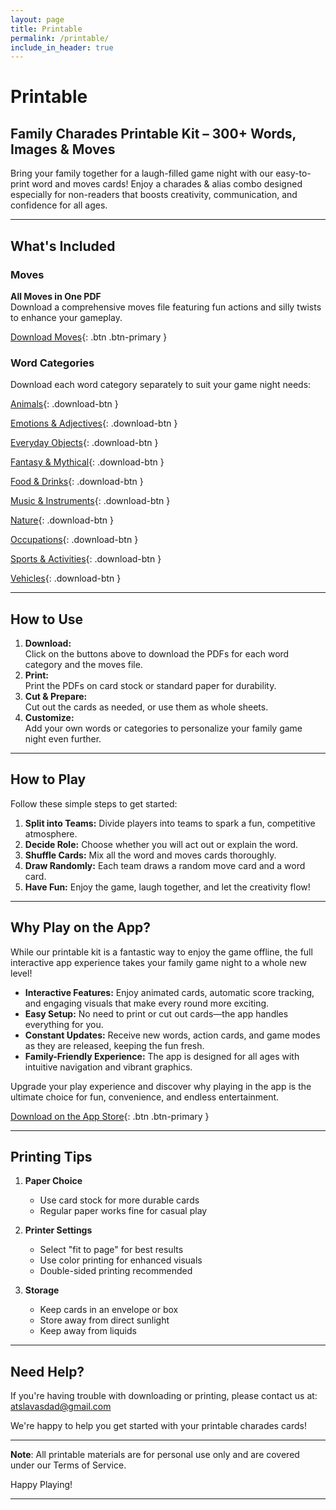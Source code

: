 ```yaml
---
layout: page
title: Printable
permalink: /printable/
include_in_header: true
---
```


# Printable

## Family Charades Printable Kit – 300+ Words, Images & Moves

Bring your family together for a laugh-filled game night with our easy-to-print word and moves cards! Enjoy a charades & alias combo designed especially for non-readers that boosts creativity, communication, and confidence for all ages.

---

## What's Included

### Moves
**All Moves in One PDF**  
  Download a comprehensive moves file featuring fun actions and silly twists to enhance your gameplay.

  [<i class="fas fa-download"></i> Download Moves](/assets/printables/moves.pdf){: .btn .btn-primary }

### Word Categories
Download each word category separately to suit your game night needs:

[<i class="fas fa-paw"></i>  Animals](/assets/printables/Words/animals.pdf){: .download-btn }

[<i class="fas fa-smile"></i>  Emotions & Adjectives](/assets/printables/Words/emotions.pdf){: .download-btn }

[<i class="fas fa-cube"></i>  Everyday Objects](/assets/printables/Words/objects.pdf){: .download-btn }

[<i class="fas fa-dragon"></i>  Fantasy & Mythical](/assets/printables/Words/fantasy.pdf){: .download-btn }

[<i class="fas fa-utensils"></i>  Food & Drinks](/assets/printables/Words/food.pdf){: .download-btn }

[<i class="fas fa-music"></i>  Music & Instruments](/assets/printables/Words/music.pdf){: .download-btn }

[<i class="fas fa-leaf"></i>  Nature](/assets/printables/Words/nature.pdf){: .download-btn }

[<i class="fas fa-briefcase"></i>  Occupations](/assets/printables/Words/occupations.pdf){: .download-btn }

[<i class="fas fa-football-ball"></i>  Sports & Activities](/assets/printables/Words/sports.pdf){: .download-btn }

[<i class="fas fa-car"></i>  Vehicles](/assets/printables/Words/vehicles.pdf){: .download-btn }

---

## How to Use

1. **Download:**  
   Click on the buttons above to download the PDFs for each word category and the moves file.
2. **Print:**  
   Print the PDFs on card stock or standard paper for durability.
3. **Cut & Prepare:**  
   Cut out the cards as needed, or use them as whole sheets.
4. **Customize:**  
   Add your own words or categories to personalize your family game night even further.

---

## How to Play

Follow these simple steps to get started:
1. **Split into Teams:** Divide players into teams to spark a fun, competitive atmosphere.
2. **Decide Role:** Choose whether you will act out or explain the word.
3. **Shuffle Cards:** Mix all the word and moves cards thoroughly.
4. **Draw Randomly:** Each team draws a random move card and a word card.
5. **Have Fun:** Enjoy the game, laugh together, and let the creativity flow!

---

## Why Play on the App?

While our printable kit is a fantastic way to enjoy the game offline, the full interactive app experience takes your family game night to a whole new level!  
- **Interactive Features:** Enjoy animated cards, automatic score tracking, and engaging visuals that make every round more exciting.  
- **Easy Setup:** No need to print or cut out cards—the app handles everything for you.  
- **Constant Updates:** Receive new words, action cards, and game modes as they are released, keeping the fun fresh.  
- **Family-Friendly Experience:** The app is designed for all ages with intuitive navigation and vibrant graphics.

Upgrade your play experience and discover why playing in the app is the ultimate choice for fun, convenience, and endless entertainment.

[<i class="fab fa-app-store-ios"></i> Download on the App Store](https://apps.apple.com/us/app/id6741069450){: .btn .btn-primary }

---

## Printing Tips

1. **Paper Choice**
   - Use card stock for more durable cards
   - Regular paper works fine for casual play

2. **Printer Settings**
   - Select "fit to page" for best results
   - Use color printing for enhanced visuals
   - Double-sided printing recommended

3. **Storage**
   - Keep cards in an envelope or box
   - Store away from direct sunlight
   - Keep away from liquids

---

## Need Help?

If you're having trouble with downloading or printing, please contact us at:
[atslavasdad@gmail.com](mailto:atslavasdad@gmail.com)

We're happy to help you get started with your printable charades cards!

---

**Note**: All printable materials are for personal use only and are covered under our Terms of Service.

Happy Playing!

--- 